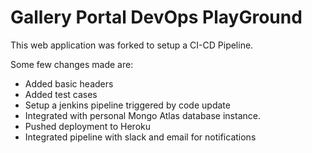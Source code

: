 # Gallery Portal DevOps PlayGround
This web application was forked to setup a CI-CD Pipeline.

Some few changes made are:
- Added basic headers
- Added test cases
- Setup a jenkins pipeline triggered by code update
- Integrated with personal Mongo Atlas database instance. 
- Pushed deployment to Heroku
- Integrated pipeline with slack and email for notifications


